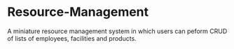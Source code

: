 # Resource-Management
A miniature resource management system in which users can peform CRUD of lists of employees, facilities and products.
